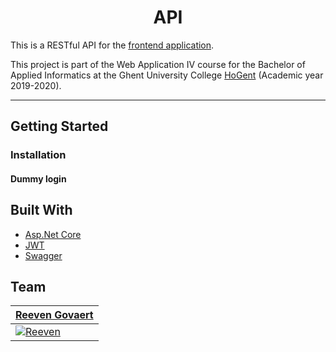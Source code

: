 

<h1 align="center">API</h1>


This is a RESTful API for the [frontend application](https://github.com/Web-IV/1920-b1-fe-reeveng).

This project is part of the Web Application IV course for the Bachelor of Applied Informatics at the Ghent University College [HoGent](https://www.hogent.be/en/) (Academic year 2019-2020).

---

## Getting Started

### Installation

#### Dummy login

## Built With

- [Asp.Net Core](https://dotnet.microsoft.com/apps/aspnet)
- [JWT](https://jwt.io)
- [Swagger](https://swagger.io/)


## Team
| <a href="https://github.com/reeveng" target="_blank">**Reeven Govaert**</a> | 
| --- | 
| [![Reeven](https://avatars3.githubusercontent.com/u/36441093?s=200)](https://github.com/reeveng)|
